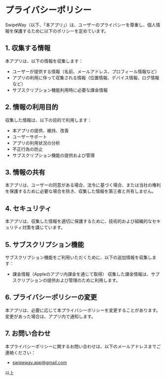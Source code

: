 # プライバシーポリシー

SwipeWay（以下、「本アプリ」）は、ユーザーのプライバシーを尊重し、個人情報を保護するために以下のポリシーを定めています。

## 1. 収集する情報
本アプリは、以下の情報を収集します：
- ユーザーが提供する情報（名前、メールアドレス、プロフィール情報など）
- アプリの利用に伴って収集される情報（位置情報、デバイス情報、ログ情報など）
- サブスクリプション機能利用時に必要な課金情報

## 2. 情報の利用目的
収集した情報は、以下の目的で利用します：
- 本アプリの提供、維持、改善
- ユーザーサポート
- アプリの利用状況の分析
- 不正行為の防止
- サブスクリプション機能の提供および管理

## 3. 情報の共有
本アプリは、ユーザーの同意がある場合、法令に基づく場合、または当社の権利を保護するために必要な場合を除き、収集した情報を第三者と共有しません。

## 4. セキュリティ
本アプリは、収集した情報を適切に保護するために、技術的および組織的なセキュリティ対策を講じています。

## 5. サブスクリプション機能
サブスクリプション機能をご利用いただくために、以下の追加情報を収集します：
- 課金情報（Appleのアプリ内課金を通じて取得）
収集した課金情報は、サブスクリプションの提供および管理のために利用します。

## 6. プライバシーポリシーの変更
本アプリは、必要に応じて本プライバシーポリシーを変更することがあります。変更があった場合は、アプリ内で通知します。

## 7. お問い合わせ
本プライバシーポリシーに関するお問い合わせは、以下のメールアドレスまでご連絡ください：
- swipeway.app@gmail.com

以上
